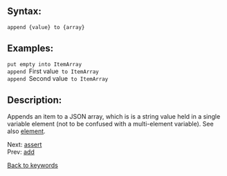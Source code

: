 ## Syntax:
`append {value} to {array}`
## Examples:
`put empty into ItemArray`  
`append `First value` to ItemArray`  
`append `Second value` to ItemArray`
## Description:
Appends an item to a JSON array, which is is a string value held in a single variable element (not to be confused with a multi-element variable). See also [element](element.md).

Next: [assert](assert.md)  
Prev: [add](add.md)

[Back to keywords](../keywords.md)
